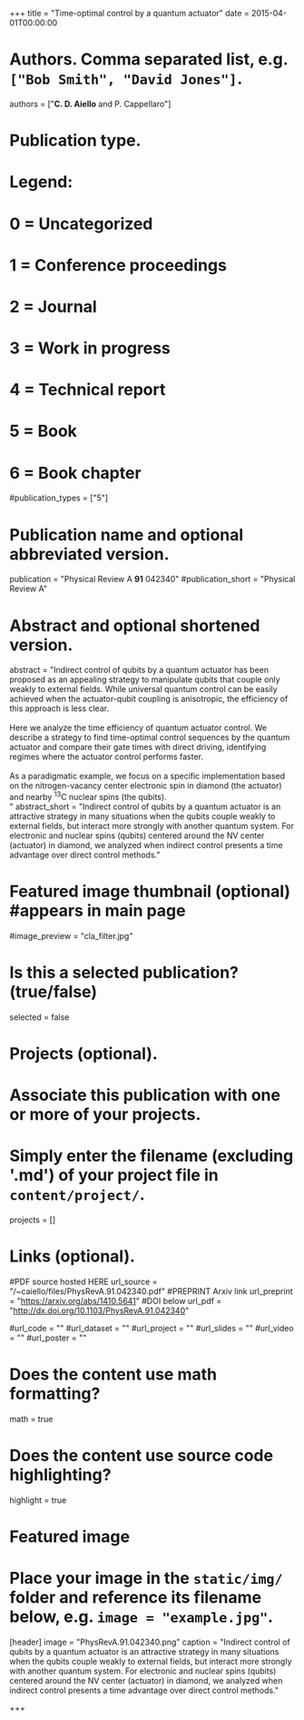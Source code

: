 +++
title = "Time-optimal control by a quantum actuator"
date = 2015-04-01T00:00:00

# Authors. Comma separated list, e.g. `["Bob Smith", "David Jones"]`.
authors = ["**C. D. Aiello** and P. Cappellaro"]

# Publication type.
# Legend:
# 0 = Uncategorized
# 1 = Conference proceedings
# 2 = Journal
# 3 = Work in progress
# 4 = Technical report
# 5 = Book
# 6 = Book chapter
#publication_types = ["5"]

# Publication name and optional abbreviated version.
publication = "Physical Review A <b>91</b> 042340"
#publication_short = "Physical Review A"

# Abstract and optional shortened version.
abstract = "Indirect control of qubits by a quantum actuator has been proposed as an appealing strategy to manipulate qubits that couple only weakly to external fields. While universal quantum control can be easily achieved when the actuator-qubit coupling is anisotropic, the efficiency of this approach is less clear. </br> </br> Here we analyze the time efficiency of quantum actuator control. We describe a strategy to find time-optimal control sequences by the quantum actuator and compare their gate times with direct driving, identifying regimes where the actuator control performs faster. </br> </br> As a paradigmatic example, we focus on a specific implementation based on the nitrogen-vacancy center electronic spin in diamond (the actuator) and nearby $^{13}$C nuclear spins (the qubits). </br>"
abstract_short = "Indirect control of qubits by a quantum actuator is an attractive strategy in many situations when the qubits couple weakly to external fields, but interact more strongly with another quantum system. For electronic and nuclear spins (qubits) centered around the NV center (actuator) in diamond, we analyzed when indirect control presents a time advantage over direct control methods."

# Featured image thumbnail (optional) #appears in main page
#image_preview = "cla_filter.jpg"

# Is this a selected publication? (true/false)
selected = false

# Projects (optional).
#   Associate this publication with one or more of your projects.
#   Simply enter the filename (excluding '.md') of your project file in `content/project/`.
projects = []

# Links (optional).
#PDF source hosted HERE
url_source = "/~caiello/files/PhysRevA.91.042340.pdf"
#PREPRINT Arxiv link
url_preprint = "https://arxiv.org/abs/1410.5641"
#DOI below
url_pdf = "http://dx.doi.org/10.1103/PhysRevA.91.042340"

#url_code = ""
#url_dataset = ""
#url_project = ""
#url_slides = ""
#url_video = ""
#url_poster = ""

# Does the content use math formatting?
math = true

# Does the content use source code highlighting?
highlight = true

# Featured image
# Place your image in the `static/img/` folder and reference its filename below, e.g. `image = "example.jpg"`.
[header]
image = "PhysRevA.91.042340.png"
caption = "Indirect control of qubits by a quantum actuator is an attractive strategy in many situations when the qubits couple weakly to external fields, but interact more strongly with another quantum system. For electronic and nuclear spins (qubits) centered around the NV center (actuator) in diamond, we analyzed when indirect control presents a time advantage over direct control methods."

+++

